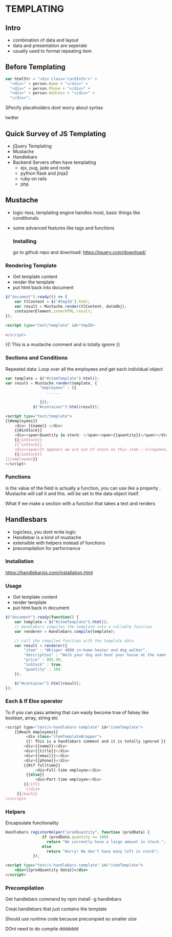 # TEMPLATING

## Intro

- combination of data and layout
- data and presentation are seperate
- usually used to format repeating item

## Before Templating
```js
var htmlStr = "<div class='cardInfo'>" +
  "<div>" + person.Name + "</div>" +
  "<div>" + person.Phone + "</div>" +
  "<div>" + person.Address + "</div>" +
  "</div>";
```

SPecify placeholders dont worry about syntax

twitter

## Quick Survey of JS Templating
- jQuery Templating
- Mustache
- Handlebars
- Backend Servers often have templating
  - ejx, pug, jade and node
  - python flask and jinja2
  - ruby on rails
  - php

## Mustache
- logic-less, templating engine handles most, basic things like conditionals

- some advanced features like tags and functions

  ### Installing

  go to github repo and download: https://jquery.com/download/

  

  

### Rendering Template

- Get template content 
- render the template 
- put html back into document  

```js
$("document").ready(() => {
    var tlContent = $('#tmpID').html;
    var result = Mustache.render(tlContent, dataObj);
    containerElement.innerHTML.result;
});
```

```html
<script type="text/template" id="tmpID>
                                 
</script>
```

{{! This is a mustache comment and is totally ignore }}

### Sections and Conditions

Repeated data: Loop over all the employees and get each individual object

```js
var template = $("#itemTemplate").html();
var result = Mustache.render(template, {
               "employees" : [{
                  ......
                   
               }]);
            $("#container").html(result);

```



```html
<script type="text/template">
{{#employees}}
	<div> {{name}} </div>
    {{#inStock}}        
    <div><span>Quantity in stock: </span><span>{{quantity}}</span></div>
    {{/inStock}}
    {{^inStock}}
    <div><span>It appears we are out of stock on this item :-(</span></div>
    {{/inStock}}
{{/employees}}
</script>
```

### Functions

is the value of the field is actually a function, you can use like a property . Mustache will call it and this. will be set to the data object itself. 

What if we make a section with a function that takes a text and renders



## Handlesbars

- logicless, you dont write logic
- Handlebar is a kind of mustache
- extensible with helpers instead of functions
- precompilation for performance

### Installation

https://handlebarsjs.com/installation.html

### Usage

- Get template content
- render template
- put html back in document

```js
$("document").ready(function() {
    var template = $("#itemTemplate").html();
    // Handlebars compiles the template into a callable function
    var renderer = Handlebars.compile(template);

    // call the compiled function with the template data
    var result = renderer({
        "item" : "Whisper 4000 in-home heater and dog walker",
        "description" : "Walk your dog and heat your house at the same time? Now you can, with the Whisper 4000 Home Heating system / Dog Treadmill!",
        "price" : 895.99,
        "inStock" : true,
        "quantity" : 100
    });

    $("#container").html(result);
});

```

### Each & If Else operator

To if you can pass anteing that can easily become true of falsey like boolean, array, string etc

```js
<script type="text/x-handlebars-template" id="itemTemplate">
    {{#each employees}}
         <div class="itemTemplateWrapper">
         {{! This is a handlebars comment and it is totally ignored }}
        <div>{{name}}</div>
        <div>{{title}}</div>
        <div>{{email}}</div>
        <div>{{phone}}</div>
        {{#if fulltime}}
        	 <div>Full-time employee</div>
         {{else}}
       		 <div>Part-time employee</div>
        {{/if}}
         </div>
     {{/each}}
</script>
```



### Helpers

Encapsulate functionality

```js
Handlebars.registerHelper("prodQuantity", function (prodData) {
                if (prodData.quantity >= 100)
                  return "We currently have a large amount in stock.";
                else
                  return "Hurry! We don't have many left in stock";    
            });
```

```html
<script type="text/x-handlebars-template" id="itemTemplate">
	<div>{{prodQuantity data}}</div>
</script>
```

### Precompilation

Get handlebars command by npm install -g handlebars

Creat.handlebars that just contains the template

Should use runtime code because precompied so smaller size

DOnt need to do compile ddddddd